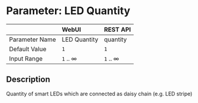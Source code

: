 # Parameter: LED Quantity

|                   | WebUI               | REST API
|:---               |:---                 |:----
| Parameter Name    | LED Quantity        | quantity
| Default Value     | `1`                 | `1`
| Input Range       | `1` .. &infin;      | `1` .. &infin;


## Description

Quantity of smart LEDs which are connected as daisy chain (e.g. LED stripe)
